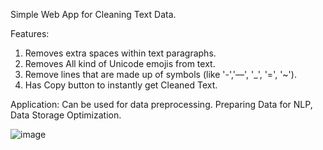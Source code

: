 Simple Web App for Cleaning Text Data.

Features:
1. Removes extra spaces within text paragraphs.
2. Removes All kind of Unicode emojis from text.
3. Remove lines that are made up of symbols (like '-','—', '_', '=', '~').
4. Has Copy button to instantly get Cleaned Text.
   
Application:
  Can be used for data preprocessing. Preparing Data for NLP, Data Storage Optimization.


  ![image](https://github.com/user-attachments/assets/b04af1af-49e3-4d59-a74c-e4389e267e18)
